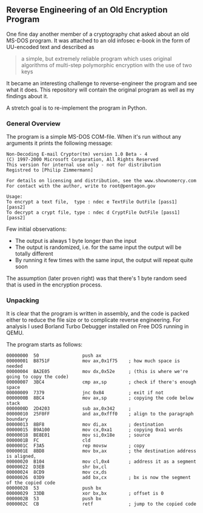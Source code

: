 ## Reverse Engineering of an Old Encryption Program

One fine day another member of a cryptography chat asked about an old MS-DOS program.
It was attached to an old infosec e-book in the form of UU-encoded text and described as

> a simple, but extremely reliable program which uses original algorithms of multi-step polymorphic encryption with the use of two keys

It became an interesting challenge to reverse-engineer the program and see what it does.
This repository will contain the original program as well as my findings about it.

A stretch goal is to re-implement the program in Python.


### General Overview

The program is a simple MS-DOS COM-file. When it's run without any arguments it prints the following message:

```
Non-Decoding E-mail Cryptor(tm) version 1.0 Beta - 4
(C) 1997-2000 Microsoft Corparation, All Rights Reserved
This version for internal use only - not for distribution
Registred to [Philip Zimmermann]

For details on licensing and distribution, see the www.shownomercy.com
For contact with the author, write to root@pentagon.gov

Usage:
To encrypt a text file,  type : ndec e TextFile OutFile [pass1] [pass2]
To decrypt a crypt file, type : ndec d CryptFile OutFile [pass1] [pass2]
```

Few initial observations:

 * The output is always 1 byte longer than the input
 * The output is randomized, i.e. for the same input the output will be totally different
 * By running it few times with the same input, the output will repeat quite soon

The assumption (later proven right) was that there's 1 byte random seed that is used in the encryption process.


### Unpacking

It is clear that the program is written in assembly, and the code is packed either to reduce the file size or to complicate reverse engineering.
For analysis I used Borland Turbo Debugger installed on Free DOS running in QEMU.

The program starts as follows:

```
00000000  50                push ax
00000001  B8751F            mov ax,0x1f75    ; how much space is needed
00000004  BA2E05            mov dx,0x52e     ; (this is where we're going to copy the code)
00000007  3BC4              cmp ax,sp        ; check if there's enough space
00000009  7379              jnc 0x84         ; exit if not
0000000B  8BC4              mov ax,sp        ; copying the code below stack
0000000D  2D4203            sub ax,0x342     ;
00000010  25F0FF            and ax,0xfff0    ; align to the paragraph boundary
00000013  8BF8              mov di,ax        ; destination
00000015  B9A100            mov cx,0xa1      ; copying 0xa1 words
00000018  BE8E01            mov si,0x18e     ; source
0000001B  FC                cld
0000001C  F3A5              rep movsw        ; copy
0000001E  8BD8              mov bx,ax        ; the destination address is aligned,
00000020  B104              mov cl,0x4       ; address it as a segment
00000022  D3EB              shr bx,cl
00000024  8CD9              mov cx,ds
00000026  03D9              add bx,cx        ; bx is now the segment of the copied code
00000028  53                push bx
00000029  33DB              xor bx,bx        ; offset is 0
0000002B  53                push bx
0000002C  CB                retf             ; jump to the copied code
```
